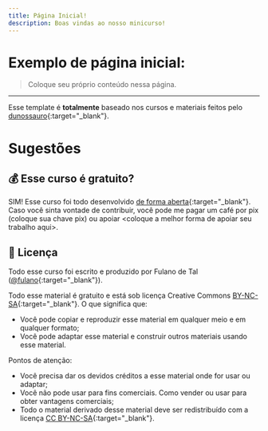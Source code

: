 ```yaml
---
title: Página Inicial!
description: Boas vindas ao nosso minicurso!
---
```


# Exemplo de página inicial:

> Coloque seu próprio conteúdo nessa página.

---

Esse template é **totalmente** baseado nos cursos e materiais feitos pelo [dunossauro](https://dunossauro.com/){:target="\_blank"}.

# Sugestões
## 💰 Esse curso é gratuito?

SIM! Esse curso foi todo desenvolvido [de forma aberta](#licenca){:target="\_blank"}. Caso você sinta vontade de contribuir, você pode me pagar um café por pix (coloque sua chave pix) ou apoiar \<coloque a melhor forma de apoiar seu trabalho aqui\>.

## 📖 Licença

Todo esse curso foi escrito e produzido por Fulano de Tal ([@fulano](#){:target="\_blank"}).

Todo esse material é gratuito e está sob licença Creative Commons [BY-NC-SA](https://creativecommons.org/licenses/by-nc-sa/4.0/){:target="\_blank"}. O que significa que:

- Você pode copiar e reproduzir esse material em qualquer meio e em qualquer formato;
- Você pode adaptar esse material e construir outros materiais usando esse material.

Pontos de atenção:

- Você precisa dar os devidos créditos a esse material onde for usar ou adaptar;
- Você não pode usar para fins comerciais. Como vender ou usar para obter vantagens comerciais;
- Todo o material derivado desse material deve ser redistribuído com a licença [CC BY-NC-SA](https://creativecommons.org/licenses/by-nc-sa/4.0/){:target="\_blank"}.

